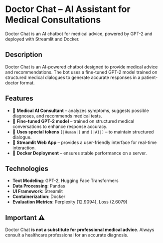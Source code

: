# Doctor Chat – AI Assistant for Medical Consultations
Doctor Chat is an AI chatbot for medical advice, powered by GPT-2 and deployed with Streamlit and Docker.

## Description 
Doctor Chat is an AI-powered chatbot designed to provide medical advice and recommendations. The bot uses a fine-tuned GPT-2 model trained on structured medical dialogues to generate accurate responses in a patient-doctor format.  

## Features
- 🔹 **Medical AI Consultant** – analyzes symptoms, suggests possible diagnoses, and recommends medical tests.  
- 🔹 **Fine-tuned GPT-2 model** – trained on structured medical conversations to enhance response accuracy.  
- 🔹 **Uses special tokens** `[|Human|]` and `[|AI|]` – to maintain structured dialogue.  
- 🔹 **Streamlit Web App** – provides a user-friendly interface for real-time interaction.  
- 🔹 **Docker Deployment** – ensures stable performance on a server.  

## Technologies
- **Text Modeling**: GPT-2, Hugging Face Transformers  
- **Data Processing**: Pandas
- **UI Framework**: Streamlit  
- **Containerization**: Docker  
- **Evaluation Metrics**: Perplexity (12.9094), Loss (2.6079)  

## Important ⚠️  
Doctor Chat **is not a substitute for professional medical advice**. Always consult a healthcare professional for an accurate diagnosis.
